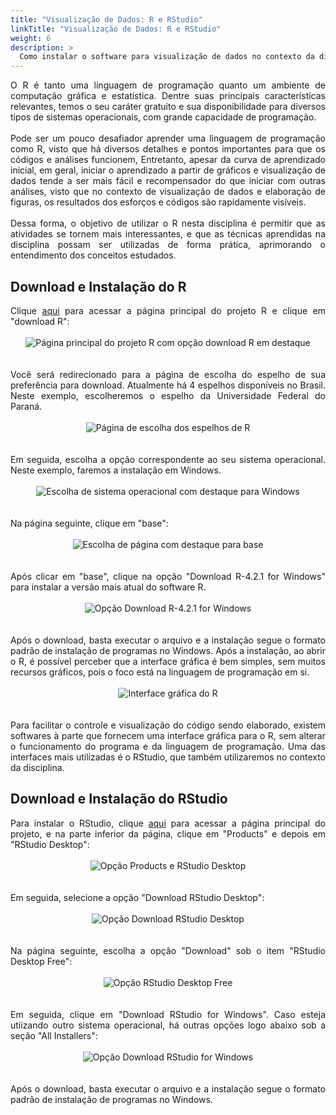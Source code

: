```yaml
---
title: "Visualização de Dados: R e RStudio"
linkTitle: "Visualização de Dados: R e RStudio"
weight: 6
description: >
  Como instalar o software para visualização de dados no contexto da disciplina
---
```

<div align="justify">
O R é tanto uma linguagem de programação quanto um ambiente de computação gráfica e estatística. Dentre suas principais características relevantes, temos o seu caráter gratuito e sua disponibilidade para diversos tipos de sistemas operacionais, com grande capacidade de programação. 
<br><br>
Pode ser um pouco desafiador aprender uma linguagem de programação como R, visto que há diversos detalhes e pontos importantes para que os códigos e análises funcionem, Entretanto, apesar da curva de aprendizado inicial, em geral, iniciar o aprendizado a partir de gráficos e visualização de dados tende a ser mais fácil e recompensador do que iniciar com outras análises, visto que no contexto de visualização de dados e elaboração de figuras, os resultados dos esforços e códigos são rapidamente visíveis. 
<br><br>
Dessa forma, o objetivo de utilizar o R nesta disciplina é permitir que as atividades se tornem mais interessantes, e que as técnicas aprendidas na disciplina possam ser utilizadas de forma prática, aprimorando o entendimento dos conceitos estudados. 
</div>

## Download e Instalação do R

<div align="justify">
Clique <a href="https://www.r-project.org">aqui</a> para acessar a página principal do projeto R e clique em "download R":
<br><br>
<center>
<img src="https://raw.githubusercontent.com/desirrepetters/GENE7010-dataviz/master/userguide/content/pt-br/2022/download/img/R_RStudio/R_RStudio_1.png" alt="Página principal do projeto R com opção download R em destaque" align="center">
</center>
<br><br>
Você será redirecionado para a página de escolha do espelho de sua preferência para download. Atualmente há 4 espelhos disponíveis no Brasil. Neste exemplo, escolheremos o espelho da Universidade Federal do Paraná. 
<br><br>
<center>
<img src="https://raw.githubusercontent.com/desirrepetters/GENE7010-dataviz/master/userguide/content/pt-br/2022/download/img/R_RStudio/R_RStudio_2.png" alt="Página de escolha dos espelhos de R" align="center">
</center>
<br><br>
Em seguida, escolha a opção correspondente ao seu sistema operacional. Neste exemplo, faremos a instalação em Windows. 
<br><br>
<center>
<img src="https://raw.githubusercontent.com/desirrepetters/GENE7010-dataviz/master/userguide/content/pt-br/2022/download/img/R_RStudio/R_RStudio_3.png" alt="Escolha de sistema operacional com destaque para Windows" align="center">
</center>
<br><br>
Na página seguinte, clique em "base":
<br><br>
<center>
<img src="https://raw.githubusercontent.com/desirrepetters/GENE7010-dataviz/master/userguide/content/pt-br/2022/download/img/R_RStudio/R_RStudio_4.png" alt="Escolha de página com destaque para base" align="center">
</center>
<br><br>
Após clicar em "base", clique na opção "Download R-4.2.1 for Windows" para instalar a versão mais atual do software R.
<br><br>
<center>
<img src="https://raw.githubusercontent.com/desirrepetters/GENE7010-dataviz/master/userguide/content/pt-br/2022/download/img/R_RStudio/R_RStudio_5.png" alt="Opção Download R-4.2.1 for Windows" align="center">
</center>
<br><br>
Após o download, basta executar o arquivo e a instalação segue o formato padrão de instalação de programas no Windows. Após a instalação, ao abrir o R, é possível perceber que a interface gráfica é bem simples, sem muitos recursos gráficos, pois o foco está na linguagem de programação em si. 
<br><br>
<center>
<img src="https://raw.githubusercontent.com/desirrepetters/GENE7010-dataviz/master/userguide/content/pt-br/2022/download/img/R_RStudio/R_RStudio_6.png" alt="Interface gráfica do R" align="center">
</center>
<br><br>
Para facilitar o controle e visualização do código sendo elaborado, existem softwares à parte que fornecem uma interface gráfica para o R, sem alterar o funcionamento do programa e da linguagem de programação. Uma das interfaces mais utilizadas é o RStudio, que também utilizaremos no contexto da disciplina.
</div>

## Download e Instalação do RStudio

<div align="justify">
Para instalar o RStudio, clique <a href="https://www.rstudio.com">aqui</a> para acessar a página principal do projeto, e na parte inferior da página, clique em "Products" e depois em "RStudio Desktop":
<br><br>
<center>
<img src="https://raw.githubusercontent.com/desirrepetters/GENE7010-dataviz/master/userguide/content/pt-br/2022/download/img/R_RStudio/R_RStudio_7.png" alt="Opção Products e RStudio Desktop" align="center">
</center>
<br><br>
Em seguida, selecione a opção "Download RStudio Desktop":
<br><br>
<center>
<img src="https://raw.githubusercontent.com/desirrepetters/GENE7010-dataviz/master/userguide/content/pt-br/2022/download/img/R_RStudio/R_RStudio_8.png" alt="Opção Download RStudio Desktop" align="center">
</center>
<br><br>
Na página seguinte, escolha a opção "Download" sob o item "RStudio Desktop Free":
<br><br>
<center>
<img src="https://raw.githubusercontent.com/desirrepetters/GENE7010-dataviz/master/userguide/content/pt-br/2022/download/img/R_RStudio/R_RStudio_9.png" alt="Opção RStudio Desktop Free" align="center">
</center>
<br><br>
Em seguida, clique em "Download RStudio for Windows". Caso esteja utiizando outro sistema operacional, há outras opções logo abaixo sob a seção "All Installers":
<br><br>
<center>
<img src="https://raw.githubusercontent.com/desirrepetters/GENE7010-dataviz/master/userguide/content/pt-br/2022/download/img/R_RStudio/R_RStudio_10.png" alt="Opção Download RStudio for Windows" align="center">
</center>
<br><br>
Após o download, basta executar o arquivo e a instalação segue o formato padrão de instalação de programas no Windows.
</div>